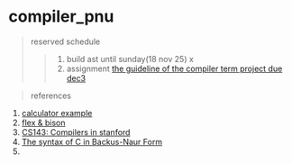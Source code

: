 # compiler_pnu
> reserved schedule
>> 1. build ast until sunday(18 nov 25) x
>> 2. assignment [the guideline of the compiler term project due dec3](http://soicem.tistory.com/251)


>references
1. [calculator example](https://github.com/meyerd/flex-bison-example)
2. [flex & bison](http://web.iitd.ac.in/~sumeet/flex__bison.pdf)
3. [CS143: Compilers in stanford](http://web.stanford.edu/class/cs143/)
4. [The syntax of C in Backus-Naur Form](https://cs.wmich.edu/~gupta/teaching/cs4850/sumII06/The%20syntax%20of%20C%20in%20Backus-Naur%20form.htm)
5. 
